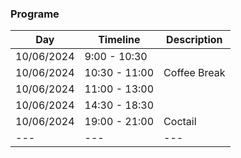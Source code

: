 ### Programe

Day | Timeline | Description
---|---|---
10/06/2024 |  9:00 - 10:30 |
10/06/2024 | 10:30 - 11:00 | Coffee Break
10/06/2024 | 11:00 - 13:00 |
10/06/2024 | 14:30 - 18:30 |
10/06/2024 | 19:00 - 21:00 | Coctail
---|---|---


